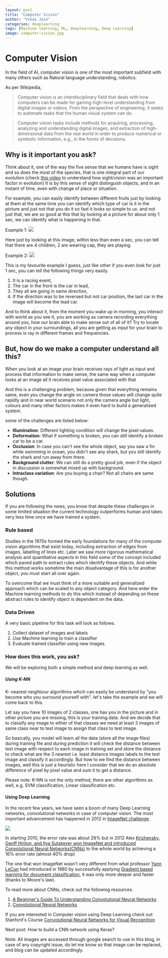 ```yaml
---
layout: post
title: "Computer Vision"
author: "Vikas Jain"
categories: deeplearning 
tags: [Machine learning, ML, deeplearning, Deep Learning]
image: computer-vision.jpg
---
```


# Computer Vision

In the field of AI, computer vision is one of the most important subfield with many others such as Natural language understanding, robotics.

As per Wikipedia, 
> Computer vision is an interdisciplinary field that deals with how computers can be made for gaining high-level understanding from digital images or videos. From the perspective of engineering, it seeks to automate tasks that the human visual system can do.

> Computer vision tasks include methods for acquiring, processing, analyzing and understanding digital images, and extraction of high-dimensional data from the real world in order to produce numerical or symbolic information, e.g., in the forms of decisions. 


## Why is it important you ask?

Think about it, one of the way the five sense that we humans have is sight and so does the most of the species, that is one integral part of our evolution (check [this video](https://youtu.be/vT1JzLTH4G4?t=7m25s) to understand how sight/vision was an important factor in evolution) It is by this sense of sight distinguish objects, and in an instant of time, even with change of place or situation.

For example, you can easily identify between different fruits just by looking at them at the same time you can identify which type of car is it in the picture and just not that you do it so fast it looks so simple to us. and not just that, we are so good at this that by looking at a picture for about only 1 sec, we can identify what is happening in that. 

Example 1: 
![](https://encrypted-tbn0.gstatic.com/images?q=tbn:ANd9GcTTjIj0nQQc5jzngDpUpgPaaIG5Oh--14R8Cmfh5a49M6arbYM)

Here just by looking at this image, within less than even a sec, you can tell that there are 4 children, 2 are wearing cap, they are playing.

Example 2: ![](http://themediaonline.co.za/wp-content/uploads/2018/01/2010_Malaysian_GP_opening_lap.jpg)

This is my favourite example I guess, just like other if you even look for just 1 sec, you can tell the following things very easily.

1. It is a racing event,
2. The car in the front is the car in lead,
3. They all are going in same direction,
4. If the direction was to be reversed but not car position, the last car in the image will become the lead car.


And to think about it, from the moment you wake up in morning, you interact with world as you see it, you are working as camera recording everything around you, how our brain able to make sense out of all of it?
Try to locate any object in your surroundings, all you are getting as input for your brain to process is ray in different frames and frequencies.

## But, how do we make a computer understand all this?

When you look at an image your brain receives rays of light as input and process that information to make sense, the same way when a computer looks at an image all it receives pixel value associated with that

And this is a challenging problem, because given that everything remains same, even you change the angle on camera those values will change quite rapidly and in near world scenario not only the camera angle but light, colours and many other factors makes it even hard to build a generalized system.

some of the challenges are listed below:
* **Illumination**: Different lighting condition will change the pixel values.
* **Deformation**: What if something is broken, you can still identify a broken car to be a car.
* **Occlusion**: In case you can't see the whole object, say you saw a fin while swimming in ocean, you didn't see any shark, but you still identify the shark and run away from there.
* **Background clutter**: We can still do a pretty good job, even if the object in discussion is somewhat mixed up with background.
* **Intraclass variation**: Are you buying a chair? Not all chairs are same though.

                                                                                                                             
  
## Solutions
If you are following the news, you know that despite these challenges in some limited situation the current technology outperforms human and takes very less time once we have trained a system.

### Rule based
Studies in the 1970s formed the early foundations for many of the computer vision algorithms that exist today, including extraction of edges from images, labelling of lines etc. Later we saw more rigorous mathematical analysis and quantitative aspects in this field some of the concept included which paved path to extract rules which identify these objects. And while this method works sometime the main disadvantage of this is  for another object, you must start all over again.

To overcome that we must think of a more suitable and generalized approach which can be scaled to any object category.
And here enter the Machine learning methods to do this which instead of depending on these abstract rules to identify object is dependent on the data. 

### Data Driven

A very basic pipeline for this task will look as follows.
1. Collect dataset of images and labels
2. Use Machine learning to train a classifier
3. Evaluate trained classifier using new images.

    
    

### How does this work, you ask?
We will be exploring both a simple method and deep learning as well.

##### Using K-NN 
K- nearest neighbour algorithms which can easily be understand by "you become who you surround yourself with". let's take the example and we will come back to this.

Let say you have 10 images of 2 classes, one has you in the picture and in other picture you are missing, this is your training data. And we decide that to classify any image to either of that classes we need at least 3 images of same class near to test image to assign that class to test image.

So basically, you model will learn all the data (store all the image files) during training file and during prediction it will check the distance between test image with respect to each image in training set and store the distance to check what are the 3 nearest i.e. least distance images labels to the test image and classify it accordingly.
But how to we find the distance between images, well this is just a heuristic here I consider that we do an absolute difference of pixel by pixel value and sum it to get a distance.

Please note: K-NN is not the only method, there are other algorithms as well, e.g. SVM classification, Linear classification etc.

#### Using Deep Learning
In the recent few years, we have seen a boom of many Deep Learning networks, convolutional networks in case of computer vision. The most important advancement has happened in 2012 in [ImageNet challenge](http://www.image-net.org/challenges/LSVRC/).

![](https://cdn-images-1.medium.com/max/624/1*bGTawFxQwzc5yV1_szDrwQ.png)

In starting 2010, the error rate was about 28% but in 2012 Alex [Krizhevsky, Geoff Hinton, and Ilya Sutskever won ImageNet and introduced Convolutional Neural Networks(CNNs)](https://papers.nips.cc/paper/4824-imagenet-classification-with-deep-convolutional-neural-networks) to the whole world by achieving a 16% error rate (almost 40% drop)

The one that won ImageNet wasn't very different from what 
professor [Yann LeCun](http://yann.lecun.com/) had introduced in 1980 by successfully applying [Gradient based learning for document classification](http://yann.lecun.com/exdb/publis/pdf/lecun-01a.pdf), it was only more deeper and faster (thanks to Moore's law).


To read more about CNNs, check out the following resources.

1. [A Beginner's Guide To Understanding Convolutional Neural Networks](https://adeshpande3.github.io/adeshpande3.github.io/A-Beginner's-Guide-To-Understanding-Convolutional-Neural-Networks/)
2. [Convolutional Neural Networks](https://www.youtube.com/watch?v=bNb2fEVKeEo)

If you are interested in Computer vision using Deep Learning check out Stanford's Course [Convolutional Neural Networks for Visual Recognition](http://cs231n.stanford.edu/)

Next post: How to build a CNN network using Keras?

Note: All images are accessed through google search to use in this blog, in case of any copyright issue, do let me know so that image can be replaced, and blog can be updated accordingly.
